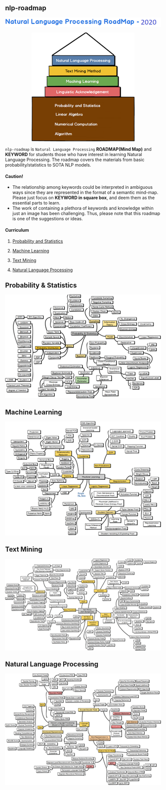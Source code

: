 ## nlp-roadmap
![](img/title.png)
<p align="center"><img width="333" src="img/main.png" /></p>


`nlp-roadmap` is `Natural Language Processing` **ROADMAP(Mind Map)** and **KEYWORD** for students those who have interest in learning Natural Language Processing. The roadmap covers the materials from basic probability/statistics to SOTA NLP models.


#### Caution!

- The relationship among keywords could be interpreted in ambiguous ways since they are represented in the format of a semantic mind-map. Please just focus on **KEYWORD in square box**, and deem them as the essential parts to learn.
- The work of containing a plethora of keywords and knowledge within just an image has been challenging. Thus, please note that this roadmap is one of the suggestions or ideas.

#### Curriculum

1. [Probability and Statistics](https://github.com/osDFS/nlp-roadmap#probability--statistics)

2. [Machine Learning](https://github.com/osDFS/nlp-roadmap#machine-learning)

3. [Text Mining](https://github.com/osDFS/nlp-roadmap#text-mining)

4. [Natural Language Processing](https://github.com/osDFS/nlp-roadmap#natural-language-processing)

    

## Probability & Statistics
![](img/prob.png)

## Machine Learning
![](img/ml.png)

## Text Mining
![](img/textmining.png)

## Natural Language Processing
![](img/nlp.png)


